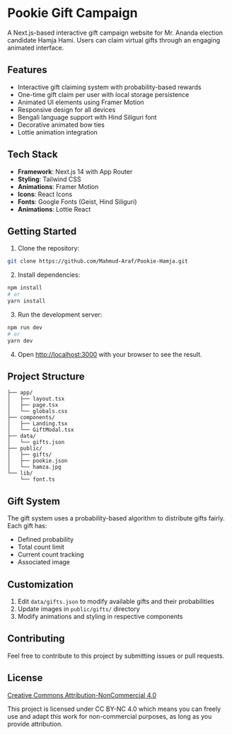 # Pookie Gift Campaign

A Next.js-based interactive gift campaign website for Mr. Ananda election candidate Hamja Hami. Users can claim virtual gifts through an engaging animated interface.

## Features

- Interactive gift claiming system with probability-based rewards
- One-time gift claim per user with local storage persistence
- Animated UI elements using Framer Motion
- Responsive design for all devices
- Bengali language support with Hind Siliguri font
- Decorative animated bow ties
- Lottie animation integration

## Tech Stack

- **Framework**: Next.js 14 with App Router
- **Styling**: Tailwind CSS
- **Animations**: Framer Motion
- **Icons**: React Icons
- **Fonts**: Google Fonts (Geist, Hind Siliguri)
- **Animations**: Lottie React

## Getting Started

1. Clone the repository:
```bash
git clone https://github.com/Mahmud-Araf/Pookie-Hamja.git
```

2. Install dependencies:
```bash
npm install
# or
yarn install
```

3. Run the development server:
```bash
npm run dev
# or
yarn dev
```

4. Open [http://localhost:3000](http://localhost:3000) with your browser to see the result.

## Project Structure

```
├── app/
│   ├── layout.tsx
│   ├── page.tsx
│   └── globals.css
├── components/
│   ├── Landing.tsx
│   └── GiftModal.tsx
├── data/
│   └── gifts.json
├── public/
│   ├── gifts/
│   ├── pookie.json
│   └── hamza.jpg
└── lib/
    └── font.ts
```

## Gift System

The gift system uses a probability-based algorithm to distribute gifts fairly. Each gift has:
- Defined probability
- Total count limit
- Current count tracking
- Associated image

## Customization

1. Edit `data/gifts.json` to modify available gifts and their probabilities
2. Update images in `public/gifts/` directory
3. Modify animations and styling in respective components

## Contributing

Feel free to contribute to this project by submitting issues or pull requests.

## License

[Creative Commons Attribution-NonCommercial 4.0](LICENSE)

This project is licensed under CC BY-NC 4.0 which means you can freely use and adapt this work for non-commercial purposes, as long as you provide attribution.
